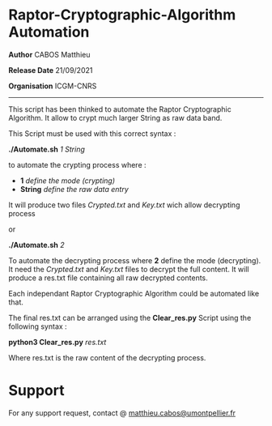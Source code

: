 # Raptor-Cryptographic-Algorithm Automation

**Author**  CABOS Matthieu

**Release Date** 21/09/2021

**Organisation** ICGM-CNRS

______________________________________________________________________________________________________

This script has been thinked to automate the Raptor Cryptographic Algorithm.
It allow to crypt much larger String as raw data band.

This Script must be used with this correct syntax :

**./Automate.sh** *1 String*

to automate the crypting process where :
  * **1** *define the mode (crypting)*
  * **String** *define the raw data entry*

It will produce two files *Crypted.txt* and *Key.txt* wich allow decrypting process

or

**./Automate.sh** *2*

To automate the decrypting process where **2** define the mode (decrypting).
It need the *Crypted.txt* and *Key.txt* files to decrypt the full content.
It will produce a res.txt file containing all raw decrypted contents.

Each independant Raptor Cryptographic Algorithm could be automated like that.

The final res.txt can be arranged using the **Clear_res.py** Script using the following syntax :

**python3 Clear_res.py** *res.txt*

Where res.txt is the raw content of the decrypting process.
 
# Support

For any support request, contact @ matthieu.cabos@umontpellier.fr
